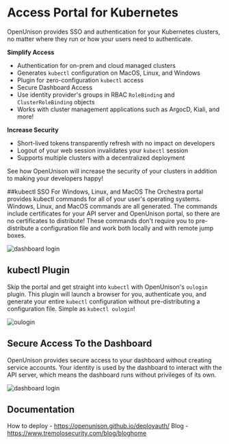 # Access Portal for Kubernetes

OpenUnison provides SSO and authentication for your Kubernetes clusters, no matter where they run or how your users need to authenticate.

**Simplify Access**

* Authentication for on-prem and cloud managed clusters
* Generates `kubectl` configuration on MacOS, Linux, and Windows
* Plugin for zero-configuration `kubectl` access
* Secure Dashboard Access
* Use identity provider's groups in RBAC `RoleBinding` and `ClusterRoleBinding` objects
* Works with cluster management applications such as ArgocD, Kiali, and more!

**Increase Security**

* Short-lived tokens transparently refresh with no impact on developers
* Logout of your web session invalidates your `kubectl` session
* Supports multiple clusters with a decentralized deployment

See how OpenUnison will increase the security of your clusters in addition to making your developers happy!

##kubectl SSO For Windows, Linux, and MacOS
The Orchestra portal provides kubectl commands for all of your user's operating systems.  Windows, Linux, and MacOS commands are all
generated.  The commands include certificates for your API server and OpenUnison portal, so there are no certificates to distribute!  These commands don't require you to pre-distribute a configuration file and work both locally and with remote jump boxes.

![dashboard login](https://openunison.github.io/assets/images/ou-login-portal.gif)

## kubectl Plugin

Skip the portal and get straight into `kubectl` with OpenUnison's `oulogin` plugin.  This plugin will launch a browser for you, authenticate you, and generate your entire `kubectl` configuration without pre-distributing a configuration file.  Simple as `kubectl oulogin`!  

![oulogin](https://openunison.github.io/assets/images/ou-login-oulogin.gif)


## Secure Access To the Dashboard

OpenUnison provides secure access to your dashboard without creating service accounts.  Your identity is used by the dashboard
to interact with the API server, which means the dashboard runs without privileges of its own.

![dashboard login](https://openunison.github.io/assets/images/ou-login-dashboard.gif)

## Documentation

How to deploy - https://openunison.github.io/deployauth/
Blog - https://www.tremolosecurity.com/blog/bloghome
